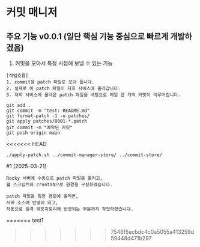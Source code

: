 # 커밋 매니저

## 주요 기능 v0.0.1 (일단 핵심 기능 중심으로 빠르게 개발하겠음)
1. 커밋을 모아서 특정 시점에 보낼 수 있는 기능

```
[작업흐름]
1. commit을 patch 파일로 모아 둡니다. 
2. 실제로 이 patch 파일이 저희 서비스에 올라갑니다. 
3. 저희 서비스에 올라온 patch 파일을 바탕으로 매일 한 개씩 커밋이 이루어집니다. 
```

```
git add .
git commit -m "test: README.md"
git format-patch -1 -o patches/
git apply patches/0001-*.patch
git commit -m "예약된 커밋"
git push origin main
```


<<<<<<< HEAD
```
./apply-patch.sh ../commit-manager-store/ ../commit-store/
```


#1 [2025-03-21]
```
Rocky 서버에 수동으로 patch 파일을 올리고,
쉘 스크립트와 crontab으로 환경을 구성하였습니다. 

patch 파일을 특정 경로에 올리면, 
서버 소스에 반영이 되고,
자동으로 원격 레포지토리에 반영되는 부분까지 작업하였습니다. 
```
=======
test1
>>>>>>> 7546f5ecbdc4c0a5055a413259d59448d471b297

